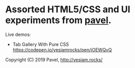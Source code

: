 # Assorted HTML5/CSS and UI experiments from [pavel](http://yesiam.rocks/at_a_glance_of_pavel.pdf).

Live demos:
- Tab Gallery With Pure CSS https://codepen.io/yesiamrocks/pen/jOEWQvQ

Copyright (C) 2019 Pavel, http://yesiam.rocks/
